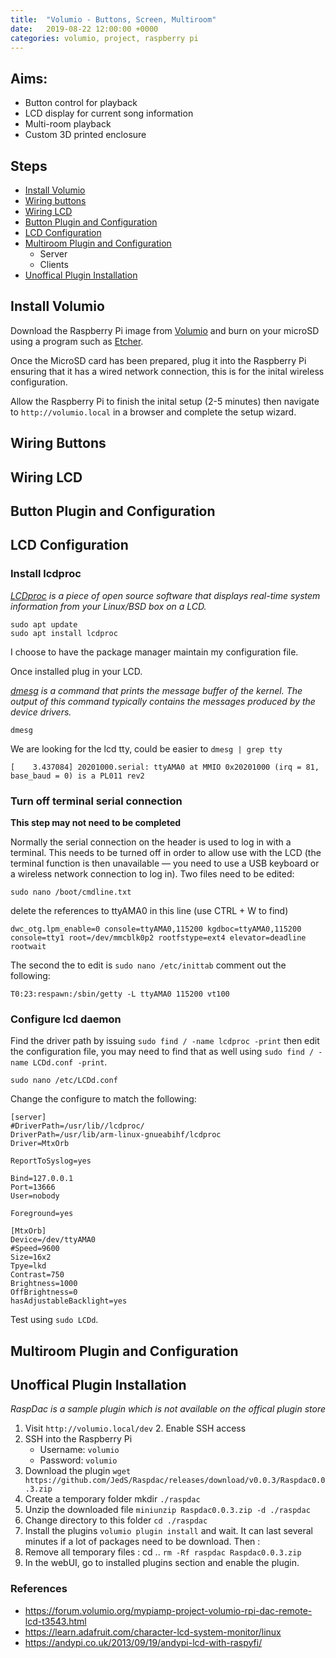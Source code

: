 ```yaml
---
title:  "Volumio - Buttons, Screen, Multiroom"
date:   2019-08-22 12:00:00 +0000
categories: volumio, project, raspberry pi
---
```


## Aims:

* Button control for playback
* LCD display for current song information
* Multi-room playback
* Custom 3D printed enclosure

## Steps

* [Install Volumio](#install-volumio)
* [Wiring buttons](#wiring-buttons)
* [Wiring LCD](#wiring-lcd)
* [Button Plugin and Configuration](#button-plugin-and-configuration)
* [LCD Configuration](#lcd-configuration)
* [Multiroom Plugin and Configuration](#multiroom-plugin-and-configuration)
	* Server
	* Clients
* [Unoffical Plugin Installation](#unoffical-plugin-installation)

## Install Volumio

Download the Raspberry Pi image from [Volumio](https://volumio.org/get-started/) and burn on your microSD using a program such as [Etcher](https://www.balena.io/etcher/).

Once the MicroSD card has been prepared, plug it into the Raspberry Pi ensuring that it has a wired network connection, this is for the inital wireless configuration.

Allow the Raspberry Pi to finish the inital setup (2-5 minutes) then navigate to `http://volumio.local` in a browser and complete the setup wizard.

## Wiring Buttons

## Wiring LCD

## Button Plugin and Configuration

## LCD Configuration

### Install lcdproc

*[LCDproc](http://lcdproc.net/) is a piece of open source software that displays real-time system information from your Linux/BSD box on a LCD.*

```
sudo apt update
sudo apt install lcdproc
```

I choose to have the package manager maintain my configuration file.

Once installed plug in your LCD.

*[dmesg](https://en.wikipedia.org/wiki/Dmesg) is a command that prints the message buffer of the kernel. The output of this command typically contains the messages produced by the device drivers.*

```
dmesg
```

We are looking for the lcd tty, could be easier to `dmesg | grep tty`

```
[    3.437084] 20201000.serial: ttyAMA0 at MMIO 0x20201000 (irq = 81, base_baud = 0) is a PL011 rev2
```

### Turn off terminal serial connection

__This step may not need to be completed__

Normally the serial connection on the header is used to log in with a terminal. This needs to be turned off in order to allow use with the LCD (the terminal function is then unavailable — you need to use a USB keyboard or a wireless network connection to log in). Two files need to be edited:

`sudo nano /boot/cmdline.txt`

delete the references to ttyAMA0 in this line (use CTRL + W to find)

```
dwc_otg.lpm_enable=0 console=ttyAMA0,115200 kgdboc=ttyAMA0,115200 console=tty1 root=/dev/mmcblk0p2 rootfstype=ext4 elevator=deadline rootwait
```

The second the to edit is `sudo nano /etc/inittab` comment out the following:

```
T0:23:respawn:/sbin/getty -L ttyAMA0 115200 vt100
```


### Configure lcd daemon

Find the driver path by issuing `sudo find / -name lcdproc -print` then edit the configuration file, you may need to find that as well using `sudo find / -name LCDd.conf -print`.

```
sudo nano /etc/LCDd.conf
```

Change the configure to match the following:

```
[server]
#DriverPath=/usr/lib//lcdproc/
DriverPath=/usr/lib/arm-linux-gnueabihf/lcdproc
Driver=MtxOrb

ReportToSyslog=yes

Bind=127.0.0.1
Port=13666
User=nobody

Foreground=yes

[MtxOrb]
Device=/dev/ttyAMA0
#Speed=9600
Size=16x2
Tpye=lkd
Contrast=750
Brightness=1000
OffBrightness=0
hasAdjustableBacklight=yes
```

Test using `sudo LCDd`.


## Multiroom Plugin and Configuration

## Unoffical Plugin Installation

_RaspDac is a sample plugin which is not available on the offical plugin store_

1. Visit `http://volumio.local/dev`
	2. Enable SSH access
1. SSH into the Raspberry Pi
	* Username: `volumio`
	* Password: `volumio`
1. Download the plugin `wget https://github.com/JedS/Raspdac/releases/download/v0.0.3/Raspdac0.0.3.zip`
1. Create a temporary folder mkdir `./raspdac`
1. Unzip the downloaded file `miniunzip Raspdac0.0.3.zip -d ./raspdac`
1. Change directory to this folder `cd ./raspdac`
1. Install the plugins `volumio plugin install` and wait. It can last several minutes if a lot of packages need to be download. Then :
1. Remove all temporary files : cd .. `rm -Rf raspdac Raspdac0.0.3.zip`
1. In the webUI, go to installed plugins section and enable the plugin.


### References

* https://forum.volumio.org/mypiamp-project-volumio-rpi-dac-remote-lcd-t3543.html
* https://learn.adafruit.com/character-lcd-system-monitor/linux
* https://andypi.co.uk/2013/09/19/andypi-lcd-with-raspyfi/


